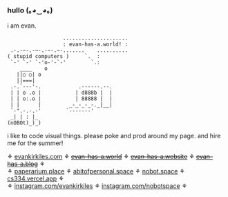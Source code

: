 ### hullo (｡◕‿◕｡)

i am evan. 

```
                  .....................
                  : evan-has-a.world! :
 .-.-~-.-~-.-~-.~-.......    ..........
( stupid computers )     `.  :
 `-' `-' `-'o-'-`-'        `.:
    ____    o
   ||○ ○| o
   ||===|
 .-.`---'-.            .------.--.
 | | o .o |           | d888b |  |
 | | o:.o |           | 88888 |  |
 | |      |         _-_-_-_-._|__|
 `-".-.-.-'        `-------'
 _| | : |_
(nOBOt)_)_)
```
i like to code visual things. please poke and prod around my page. and hire me for the summer!

⚘ [evankirkiles.com](https://evankirkiles.com) ⚘ ~~[evan-has-a.world](https://evan-has-a.world/)~~ ⚘ ~~[evan-has-a.website](https://evan-has-a.website/)~~ ⚘ ~~[evan-has-a.blog](https://evan-has-a.blog)~~ ⚘<br/>
⚘ [paperarium.place](https://paperarium.place) ⚘ [abitofpersonal.space](https://abitofpersonal.space) ⚘ [nobot.space](https://nobot.space) ⚘ [cs334.vercel.app](https://cs334.vercel.app) ⚘ <br/>
⚘ [instagram.com/evankirkiles](https://instagram.com/evankirkiles) ⚘ [instagram.com/nobotspace](https://instagram.com/nobotspace) ⚘
